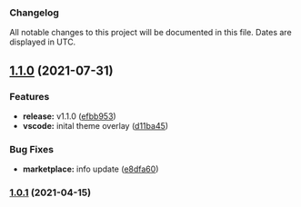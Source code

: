 ### Changelog

All notable changes to this project will be documented in this file. Dates are displayed in UTC.

## [1.1.0](https://github.com/contractshark/vscode-extenstion/compare/v1.0.1...v1.1.0) (2021-07-31)


### Features

* **release:** v1.1.0 ([efbb953](https://github.com/contractshark/vscode-extenstion/commit/efbb9534d220bbe9efc94a3f296376a88e65bfb5))
* **vscode:** inital theme overlay ([d11ba45](https://github.com/contractshark/vscode-extenstion/commit/d11ba45b0382e88e3f8c5f38f96242095f1c178b))


### Bug Fixes

* **marketplace:** info update ([e8dfa60](https://github.com/contractshark/vscode-extenstion/commit/e8dfa6083390c3d35c56535ac4546f4190bd398a))

### [1.0.1](https://github.com/contractshark/vscode-extenstion/compare/v1.0.0...v1.0.1) (2021-04-15)

